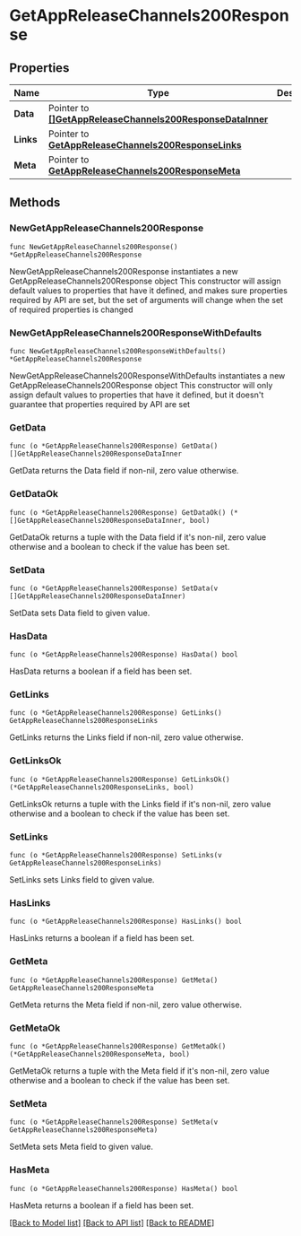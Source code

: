 # GetAppReleaseChannels200Response

## Properties

Name | Type | Description | Notes
------------ | ------------- | ------------- | -------------
**Data** | Pointer to [**[]GetAppReleaseChannels200ResponseDataInner**](GetAppReleaseChannels200ResponseDataInner.md) |  | [optional] 
**Links** | Pointer to [**GetAppReleaseChannels200ResponseLinks**](GetAppReleaseChannels200ResponseLinks.md) |  | [optional] 
**Meta** | Pointer to [**GetAppReleaseChannels200ResponseMeta**](GetAppReleaseChannels200ResponseMeta.md) |  | [optional] 

## Methods

### NewGetAppReleaseChannels200Response

`func NewGetAppReleaseChannels200Response() *GetAppReleaseChannels200Response`

NewGetAppReleaseChannels200Response instantiates a new GetAppReleaseChannels200Response object
This constructor will assign default values to properties that have it defined,
and makes sure properties required by API are set, but the set of arguments
will change when the set of required properties is changed

### NewGetAppReleaseChannels200ResponseWithDefaults

`func NewGetAppReleaseChannels200ResponseWithDefaults() *GetAppReleaseChannels200Response`

NewGetAppReleaseChannels200ResponseWithDefaults instantiates a new GetAppReleaseChannels200Response object
This constructor will only assign default values to properties that have it defined,
but it doesn't guarantee that properties required by API are set

### GetData

`func (o *GetAppReleaseChannels200Response) GetData() []GetAppReleaseChannels200ResponseDataInner`

GetData returns the Data field if non-nil, zero value otherwise.

### GetDataOk

`func (o *GetAppReleaseChannels200Response) GetDataOk() (*[]GetAppReleaseChannels200ResponseDataInner, bool)`

GetDataOk returns a tuple with the Data field if it's non-nil, zero value otherwise
and a boolean to check if the value has been set.

### SetData

`func (o *GetAppReleaseChannels200Response) SetData(v []GetAppReleaseChannels200ResponseDataInner)`

SetData sets Data field to given value.

### HasData

`func (o *GetAppReleaseChannels200Response) HasData() bool`

HasData returns a boolean if a field has been set.

### GetLinks

`func (o *GetAppReleaseChannels200Response) GetLinks() GetAppReleaseChannels200ResponseLinks`

GetLinks returns the Links field if non-nil, zero value otherwise.

### GetLinksOk

`func (o *GetAppReleaseChannels200Response) GetLinksOk() (*GetAppReleaseChannels200ResponseLinks, bool)`

GetLinksOk returns a tuple with the Links field if it's non-nil, zero value otherwise
and a boolean to check if the value has been set.

### SetLinks

`func (o *GetAppReleaseChannels200Response) SetLinks(v GetAppReleaseChannels200ResponseLinks)`

SetLinks sets Links field to given value.

### HasLinks

`func (o *GetAppReleaseChannels200Response) HasLinks() bool`

HasLinks returns a boolean if a field has been set.

### GetMeta

`func (o *GetAppReleaseChannels200Response) GetMeta() GetAppReleaseChannels200ResponseMeta`

GetMeta returns the Meta field if non-nil, zero value otherwise.

### GetMetaOk

`func (o *GetAppReleaseChannels200Response) GetMetaOk() (*GetAppReleaseChannels200ResponseMeta, bool)`

GetMetaOk returns a tuple with the Meta field if it's non-nil, zero value otherwise
and a boolean to check if the value has been set.

### SetMeta

`func (o *GetAppReleaseChannels200Response) SetMeta(v GetAppReleaseChannels200ResponseMeta)`

SetMeta sets Meta field to given value.

### HasMeta

`func (o *GetAppReleaseChannels200Response) HasMeta() bool`

HasMeta returns a boolean if a field has been set.


[[Back to Model list]](../README.md#documentation-for-models) [[Back to API list]](../README.md#documentation-for-api-endpoints) [[Back to README]](../README.md)


